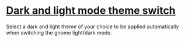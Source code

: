 # [Dark and light mode theme switch](https://github.com/florentdestremau/fabrica-darkmode-switch)

Select a dark and light theme of your choice to be applied automatically when switching the gnome light/dark mode.

